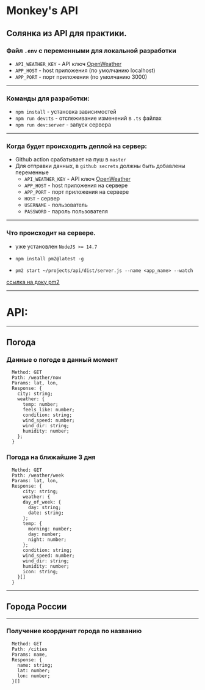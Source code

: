 # Monkey's API

## Солянка из API для практики.

### Файл `.env` с переменными для локальной разработки

* `API_WEATHER_KEY` - API ключ [OpenWeather](https://openweathermap.org/)
* `APP_HOST` - host приложения (по умолчанию localhost)
* `APP_PORT` - порт приложения (по умолчанию 3000)
---

### Команды для разработки:

* ```npm install``` - установка зависимостей
* ```npm run dev:ts``` - отслеживание изменений в `.ts` файлах
* ```npm run dev:server``` - запуск сервера
---

### Когда будет происходить деплой на сервер:

* Github action срабатывает на пуш в `master`
* Для отправки данных, в `github secrets` должны быть добавлены переменные
  + `API_WEATHER_KEY` - API ключ [OpenWeather](https://openweathermap.org/)
  + `APP_HOST` - host приложения на сервере
  + `APP_PORT` - порт приложения на сервере
  + `HOST` - сервер
  + `USERNAME` - пользователь
  + `PASSWORD` - пароль пользователя
---

### Что происходит на сервере.

* уже установлен `NodeJS >= 14.7`

* ```npm install pm2@latest -g```

- ```pm2 start ~/projects/api/dist/server.js --name <app_name> --watch```

[ссылка на доку pm2](https://pm2.keymetrics.io/docs/usage/quick-start/)

---

# API:

---

## Погода

### Данные о погоде в данный момент

```
  Method: GET
  Path: /weather/now
  Params: lat, lon,
  Response: {
    city: string;
    weather: {
      temp: number;
      feels_like: number;
      condition: string;
      wind_speed: number;
      wind_dir: string;
      humidity: number;
    };
  }
```

### Погода на ближайшие 3 дня

```
  Method: GET
  Path: /weather/week
  Params: lat, lon,
  Response: {
      city: string;
      weather: {
      day_of_week: {
        day: string;
        date: string;
      };
      temp: {
        morning: number;
        day: number;
        night: number;
      };
      condition: string;
      wind_speed: number;
      wind_dir: string;
      humidity: number;
      icon: string;
    }[]
  }
```

---

## Города России

---
### Получение координат города по названию

```
  Method: GET
  Path: /cities
  Params: name,
  Response: {
    name: string;
    lat: number;
    lon: number;
  }[]
```
